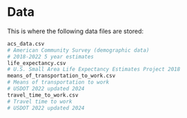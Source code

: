 # Data
This is where the following data files are stored:
```py
acs_data.csv
# American Community Survey (demographic data)
# 2018-2022 5 year estimates
life_expectancy.csv
# U.S. Small Area Life Expectancy Estimates Project 2018
means_of_transportation_to_work.csv
# Means of transportation to work
# USDOT 2022 updated 2024
travel_time_to_work.csv
# Travel time to work
# USDOT 2022 updated 2024